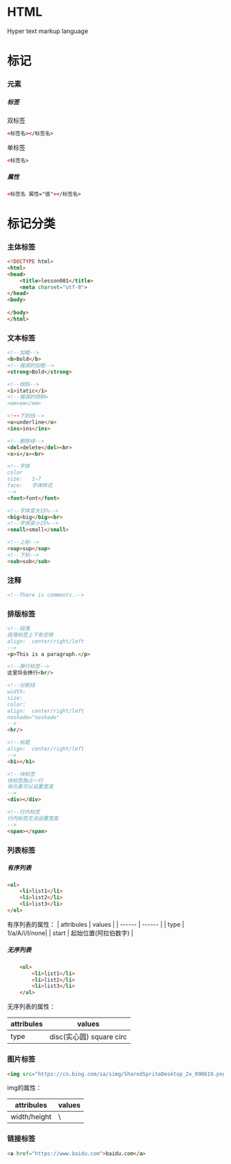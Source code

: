 # HTML
Hyper text markup language
# 标记
### 元素
##### 标签  
双标签  
```html
<标签名></标签名>
```  
单标签  
```html
<标签名>
```
##### 属性  
```html
<标签名 属性="值"></标签名>
```
# 标记分类
### 主体标签
```html
<!DOCTYPE html>
<html>
<head>
	<title>lesson001</title>
	<meta charset="utf-8">
</head>
<body>
	
</body>
</html>
```
### 文本标签
```html
<!--加粗-->
<b>Bold</b>
<!--强调的加粗-->
<strong>Bold</strong>

<!--倾斜-->
<i>itatic</i>
<!--强调的倾斜>
<em>em</em>

<!--下划线-->
<u>underline</u>
<ins>ins</ins>

<!--删除线-->
<del>delete</del><br>
<s>s</s><br>

<!--字体
color
size:	1~7
face:	字体样式
-->
<font>font</font>

<!--字体变大15%-->
<big>big</big><br>
<!--字体变小15%-->
<small>small</small>

<!--上标-->
<sup>sup</sup>
<!--下标-->
<sub>sub</sub>
```

### 注释
```html
<!--There is comments.-->
```

### 排版标签
```html
<!--段落
段落标签上下有空隙
align: 	center/right/left
-->
<p>This is a paragraph.</p>

<!--换行标签-->
这里将会换行<br/>

<!--分割线
width:	
size:	
color:	
align:	center/right/left
noshade="noshade"
-->
<hr/>

<!--标题
align:	center/right/left
-->
<h1></h1>

<!--块标签
块标签独占一行
块元素可以设置宽高
-->
<div></div>

<!--行内标签
行内标签无法设置宽高
-->
<span></span>
```

### 列表标签
##### 有序列表
```html
<ol>
	<li>list1</li>
	<li>list2</li>
	<li>list3</li>
</ol>
```
有序列表的属性：
| attribules | values  |
| ------     | ------  | 
| type | 1/a/A/i/I/none|
| start | 起始位置(阿拉伯数字) | 
##### 无序列表
```html
	<ul>
		<li>list1</li>
		<li>list2</li>
		<li>list3</li>
	</ul>
```
无序列表的属性：  

| attribules |        values            |
| ------     |        ------            | 
| type       | disc(实心圆) square circ  |

### 图片标签
```html
<img src="https://cn.bing.com/sa/simg/SharedSpriteDesktop_2x_090619.png" />
```
img的属性：  

| attribules  |        values            |
| ------      |        ------            | 
| width/height|         \                |

### 链接标签
```html
<a href="https://www.baidu.com">baidu.com</a>
```

